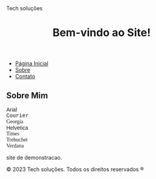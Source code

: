 <head>Tech soluções<head>
    
</head> <body>
    <header>
        <h1>Bem-vindo ao Site!</h1>
    </header> <nav>
        <ul> <li><a href="#">Página
            Inicial</a></li> <li><a
            href="#">Sobre</a></li> <li><a
            href="#">Contato</a></li>
        </ul> </nav> <main>
        <section> <h2>Sobre Mim</h2> 
       <font face="Arial"> Arial </font> <br />
  <font face="Courier"> Courier </font> <br />
  <font face="Georgia"> Georgia </font> <br />
  <font face="Helvetica"> Helvetica </font> <br />
  <font face="Times"> Times </font> <br />
  <font face="Tribuchet"> Trebuchet </font> <br />
  <font face="Verdana"> Verdana </font> <br />
            <p> site
            de demonstracao.</p> </section>
    </main> <footer>
        <p>&copy; 2023 Tech soluções. Todos
    os direitos reservados ® </p> </footer>
</body>

